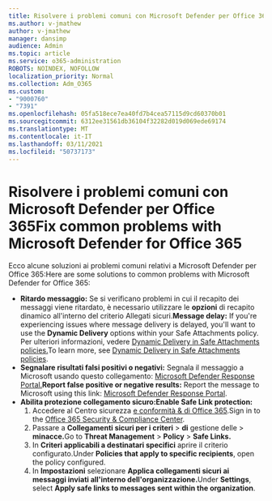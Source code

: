 ```yaml
---
title: Risolvere i problemi comuni con Microsoft Defender per Office 365
ms.author: v-jmathew
author: v-jmathew
manager: dansimp
audience: Admin
ms.topic: article
ms.service: o365-administration
ROBOTS: NOINDEX, NOFOLLOW
localization_priority: Normal
ms.collection: Adm_O365
ms.custom:
- "9000760"
- "7391"
ms.openlocfilehash: 05fa518ece7ea40fd7b4cea57115d9cd60370b01
ms.sourcegitcommit: 6312ee31561db36104f32282d019d069ede69174
ms.translationtype: MT
ms.contentlocale: it-IT
ms.lasthandoff: 03/11/2021
ms.locfileid: "50737173"
---
```

# <a name="fix-common-problems-with-microsoft-defender-for-office-365"></a><span data-ttu-id="e5b56-102">Risolvere i problemi comuni con Microsoft Defender per Office 365</span><span class="sxs-lookup"><span data-stu-id="e5b56-102">Fix common problems with Microsoft Defender for Office 365</span></span>

<span data-ttu-id="e5b56-103">Ecco alcune soluzioni ai problemi comuni relativi a Microsoft Defender per Office 365:</span><span class="sxs-lookup"><span data-stu-id="e5b56-103">Here are some solutions to common problems with Microsoft Defender for Office 365:</span></span>

- <span data-ttu-id="e5b56-104">**Ritardo messaggio:** Se si verificano problemi in cui il recapito dei messaggi viene ritardato, è necessario utilizzare le **opzioni** di recapito dinamico all'interno del criterio Allegati sicuri.</span><span class="sxs-lookup"><span data-stu-id="e5b56-104">**Message delay:** If you're experiencing issues where message delivery is delayed, you'll want to use the **Dynamic Delivery** options within your Safe Attachments policy.</span></span> <span data-ttu-id="e5b56-105">Per ulteriori informazioni, vedere [Dynamic Delivery in Safe Attachments policies.](https://go.microsoft.com/fwlink/?linkid=2094106)</span><span class="sxs-lookup"><span data-stu-id="e5b56-105">To learn more, see [Dynamic Delivery in Safe Attachments policies](https://go.microsoft.com/fwlink/?linkid=2094106).</span></span>
- <span data-ttu-id="e5b56-106">**Segnalare risultati falsi positivi o negativi:** Segnala il messaggio a Microsoft usando questo collegamento: [Microsoft Defender Response Portal.](https://go.microsoft.com/fwlink/?linkid=2092835)</span><span class="sxs-lookup"><span data-stu-id="e5b56-106">**Report false positive or negative results:** Report the message to Microsoft using this link: [Microsoft Defender Response Portal](https://go.microsoft.com/fwlink/?linkid=2092835).</span></span>
- <span data-ttu-id="e5b56-107">**Abilita protezione collegamento sicuro:**</span><span class="sxs-lookup"><span data-stu-id="e5b56-107">**Enable Safe Link protection:**</span></span>
    1. <span data-ttu-id="e5b56-108">Accedere al Centro sicurezza [e conformità & di Office 365](https://go.microsoft.com/fwlink/p/?linkid=2077143).</span><span class="sxs-lookup"><span data-stu-id="e5b56-108">Sign in to the [Office 365 Security & Compliance Center](https://go.microsoft.com/fwlink/p/?linkid=2077143).</span></span>
    2. <span data-ttu-id="e5b56-109">Passare a **Collegamenti sicuri per i criteri**  >  **di** gestione delle  >  **minacce.**</span><span class="sxs-lookup"><span data-stu-id="e5b56-109">Go to **Threat Management** > **Policy** > **Safe Links.**</span></span>
    3. <span data-ttu-id="e5b56-110">In **Criteri applicabili a destinatari specifici** aprire il criterio configurato.</span><span class="sxs-lookup"><span data-stu-id="e5b56-110">Under **Policies that apply to specific recipients**, open the policy configured.</span></span>
    4. <span data-ttu-id="e5b56-111">In **Impostazioni** selezionare **Applica collegamenti sicuri ai messaggi inviati all'interno dell'organizzazione.**</span><span class="sxs-lookup"><span data-stu-id="e5b56-111">Under **Settings**, select **Apply safe links to messages sent within the organization**.</span></span>
